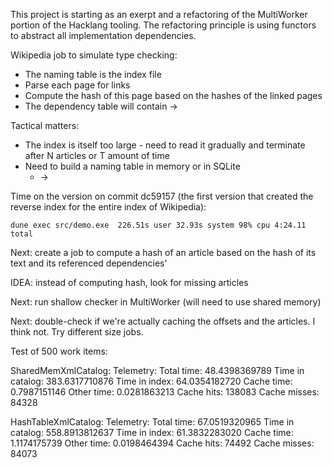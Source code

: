 This project is starting as an exerpt and a refactoring of the MultiWorker portion of the Hacklang tooling.
The refactoring principle is using functors to abstract all implementation dependencies.

Wikipedia job to simulate type checking:
- The naming table is the index file
- Parse each page for links
- Compute the hash of this page based on the hashes of the linked pages
- The dependency table will contain <hash of page name> -> <hashes of dependent page names>

Tactical matters:
- The index is itself too large - need to read it gradually and terminate after N articles or T amount of time
- Need to build a naming table in memory or in SQLite
    - <article name> -> <offset in multistream>

Time on the version on commit dc59157 (the first version that created the reverse index for the entire index of Wikipedia):
```
dune exec src/demo.exe  226.51s user 32.93s system 98% cpu 4:24.11 total
```

Next: create a job to compute a hash of an article based on the hash of its text and its referenced dependencies'

IDEA: instead of computing hash, look for missing articles

Next: run shallow checker in MultiWorker (will need to use shared memory)

Next: double-check if we're actually caching the offsets and the articles. I think not.
Try different size jobs.

Test of 500 work items:

SharedMemXmlCatalog:
Telemetry:
    Total time: 48.4398369789
    Time in catalog: 383.6317710876
    Time in index: 64.0354182720
    Cache time: 0.7987151146
    Other time: 0.0281863213
    Cache hits: 138083
    Cache misses: 84328

HashTableXmlCatalog:
Telemetry:
    Total time: 67.0519320965
    Time in catalog: 558.8913812637
    Time in index: 61.3832283020
    Cache time: 1.1174175739
    Other time: 0.0198464394
    Cache hits: 74492
    Cache misses: 84073